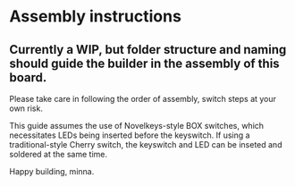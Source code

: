 # Assembly instructions

## Currently a WIP, but folder structure and naming should guide the builder in the assembly of this board. 

Please take care in following the order of assembly, switch steps at your own risk. 

This guide assumes the use of Novelkeys-style BOX switches, which necessitates LEDs being inserted before the keyswitch. If using a traditional-style Cherry switch, the keyswitch and LED can be inseted and soldered at the same time.

Happy building, minna.
